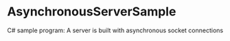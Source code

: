 # AsynchronousServerSample
C# sample program: A server is built with asynchronous socket connections
